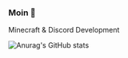 ### Moin 👋
Minecraft & Discord Development

![Anurag's GitHub stats](https://github-readme-stats.vercel.app/api?username=anuraghazra&show_icons=true&theme=dracula)

